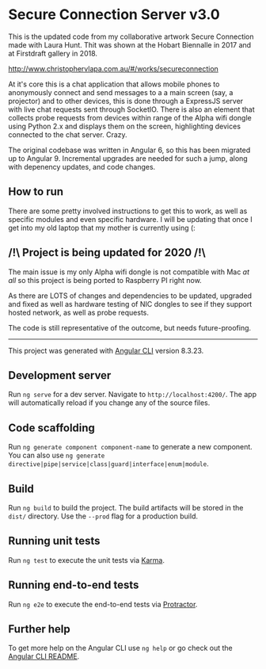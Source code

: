 # Secure Connection Server v3.0

This is the updated code from my collaborative artwork Secure Connection made with Laura Hunt. Thit was shown at the Hobart Biennalle in 2017 and at Firstdraft gallery in 2018. 

http://www.christophervlapa.com.au/#/works/secureconnection

At it's core this is a chat application that allows mobile phones to anonymously connect and send messages to a a main screen (say, a projector) and to other devices, this is done through a ExpressJS server with live chat requests sent through SocketIO. There is also an element that collects probe requests from devices within range of the Alpha wifi dongle using Python 2.x and displays them on the screen, highlighting devices connected to the chat server. Crazy.

The original codebase was written in Angular 6, so this has been migrated up to Angular 9. Incremental upgrades are needed for such a jump, along with depenency updates, and code changes.

## How to run

There are some pretty involved instructions to get this to work, as well as specific modules and even specific hardware. I will be updating that once I get into my old laptop that my mother is currently using (:

## /!\ Project is being updated for 2020 /!\

The main issue is my only Alpha wifi dongle is not compatible with Mac _at all_ so this project is being ported to Raspberry PI right now.

As there are LOTS of changes and dependencies to be updated, upgraded and fixed as well as hardware testing of NIC dongles to see if they support hosted network, as well as probe requests.

The code is still representative of the outcome, but needs future-proofing.

---

This project was generated with [Angular CLI](https://github.com/angular/angular-cli) version 8.3.23.

## Development server

Run `ng serve` for a dev server. Navigate to `http://localhost:4200/`. The app will automatically reload if you change any of the source files.

## Code scaffolding

Run `ng generate component component-name` to generate a new component. You can also use `ng generate directive|pipe|service|class|guard|interface|enum|module`.

## Build

Run `ng build` to build the project. The build artifacts will be stored in the `dist/` directory. Use the `--prod` flag for a production build.

## Running unit tests

Run `ng test` to execute the unit tests via [Karma](https://karma-runner.github.io).

## Running end-to-end tests

Run `ng e2e` to execute the end-to-end tests via [Protractor](http://www.protractortest.org/).

## Further help

To get more help on the Angular CLI use `ng help` or go check out the [Angular CLI README](https://github.com/angular/angular-cli/blob/master/README.md).
